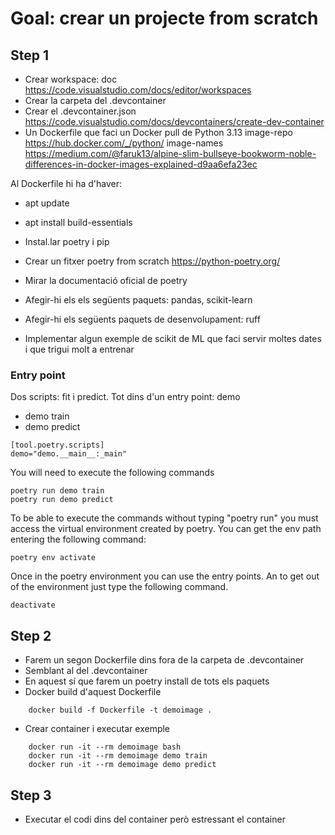 # Goal: crear un projecte from scratch

## Step 1

- Crear workspace: doc <https://code.visualstudio.com/docs/editor/workspaces>
- Crear la carpeta del .devcontainer
- Crear el .devcontainer.json <https://code.visualstudio.com/docs/devcontainers/create-dev-container>
- Un Dockerfile que faci un Docker pull de Python 3.13
image-repo <https://hub.docker.com/_/python/>
image-names <https://medium.com/@faruk13/alpine-slim-bullseye-bookworm-noble-differences-in-docker-images-explained-d9aa6efa23ec>

Al Dockerfile hi ha d'haver:

- apt update
- apt install build-essentials
- Instal.lar poetry i pip

- Crear un fitxer poetry from scratch <https://python-poetry.org/>
- Mirar la documentació oficial de poetry
- Afegir-hi els els següents paquets: pandas, scikit-learn
- Afegir-hi els següents paquets de desenvolupament: ruff
- Implementar algun exemple de scikit de ML que faci servir moltes dates i que trigui molt a entrenar

### Entry point

Dos scripts: fit i predict. Tot dins d'un entry point: demo
- demo train
- demo predict

````
[tool.poetry.scripts]
demo="demo.__main__:_main"
````

You will need to execute the following commands

```
poetry run demo train
poetry run demo predict
```

To be able to execute the commands without typing "poetry run" you must access the virtual environment created by poetry. You can get the env path entering the following command:

````
poetry env activate
````

Once in the poetry environment you can use the entry points. An to get out of the environment just type the following command.
````
deactivate
````

## Step 2

- Farem un segon Dockerfile dins fora de la carpeta de .devcontainer
- Semblant al del .devcontainer
- En aquest sí que farem un poetry install de tots els paquets
- Docker build d'aquest Dockerfile
````
    docker build -f Dockerfile -t demoimage .
````
- Crear container i executar exemple
````
    docker run -it --rm demoimage bash
    docker run -it --rm demoimage demo train
    docker run -it --rm demoimage demo predict
````

## Step 3

- Executar el codi dins del container però estressant el container
